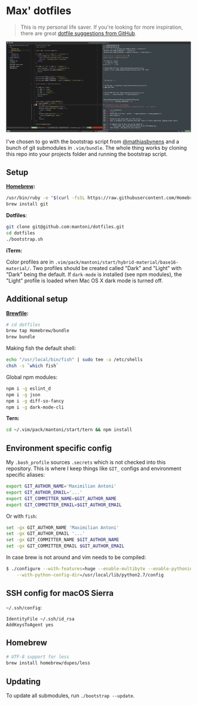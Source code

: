 # Max' dotfiles

> This is my personal life saver. If you're looking for more inspiration, there
are great [dotfile suggestions from GitHub][dotfiles].

<img src="screenshot.jpg">

I've chosen to go with the bootstrap script from [@mathiasbynens][] and a bunch
of git submodules in `.vim/bundle`. The whole thing works by cloning this repo
into your projects folder and running the bootstrap script.

## Setup

__[Homebrew][]:__

```bash
/usr/bin/ruby -e "$(curl -fsSL https://raw.githubusercontent.com/Homebrew/install/master/install)"
brew install git
```

__Dotfiles__:

```bash
git clone git@github.com:mantoni/dotfiles.git
cd dotfiles
./bootstrap.sh
```

__iTerm:__

Color profiles are in `.vim/pack/mantoni/start/hybrid-material/base16-material/`.
Two profiles should be created called "Dark" and "Light" with "Dark" being the
default. If `dark-mode` is installed (see npm modules), the "Light" profile is
loaded when Mac OS X dark mode is turned off.

## Additional setup

__[Brewfile][]:__

```bash
# cd dotfiles
brew tap Homebrew/bundle
brew bundle
```

Making fish the default shell:

```bash
echo "/usr/local/bin/fish" | sudo tee -a /etc/shells
chsh -s `which fish`
```

Global npm modules:

```bash
npm i -g eslint_d
npm i -g json
npm i -g diff-so-fancy
npm i -g dark-mode-cli
```

__Tern:__

```bash
cd ~/.vim/pack/mantoni/start/tern && npm install
```

## Environment specific config

My `.bash_profile` sources `.secrets` which is not checked into this
repository. This is where I keep things like `GIT_` configs and environment
specific aliases:

```bash
export GIT_AUTHOR_NAME='Maximilian Antoni'
export GIT_AUTHOR_EMAIL='...'
export GIT_COMMITTER_NAME=$GIT_AUTHOR_NAME
export GIT_COMMITTER_EMAIL=$GIT_AUTHOR_EMAIL
```

Or with `fish`:

```bash
set -gx GIT_AUTHOR_NAME 'Maximilian Antoni'
set -gx GIT_AUTHOR_EMAIL '...'
set -gx GIT_COMMITTER_NAME $GIT_AUTHOR_NAME
set -gx GIT_COMMITTER_EMAIL $GIT_AUTHOR_EMAIL
```

In case brew is not around and vim needs to be compiled:

```bash
$ ./configure --with-features=huge --enable-multibyte --enable-pythoninterp \
    --with-python-config-dir=/usr/local/lib/python2.7/config
```

## SSH config for macOS Sierra

`~/.ssh/config`:

```
IdentityFile ~/.ssh/id_rsa
AddKeysToAgent yes
```

## Homebrew

```bash
# UTF-8 support for less
brew install homebrew/dupes/less
```

## Updating

To update all submodules, run `./bootstrap --update`.

[dotfiles]: http://dotfiles.github.com
[@mathiasbynens]: https://github.com/mathiasbynens/dotfiles
[Homebrew]: https://brew.sh
[Brewfile]: https://github.com/Homebrew/homebrew-bundle
